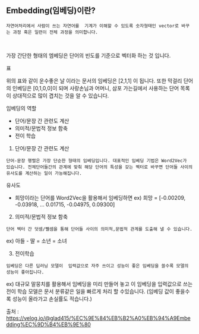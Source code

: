 ## Embedding(임베딩)이란?

```
자연어처리에서 사람이 쓰는 자연어를  기계가 이해할 수 있도록 숫자형태인 vector로 바꾸는 과정 혹은 일련이 전체 과정을 의미합니다.
``` 

<br>

가장 간단한 형태의 엠베딩은 단어의 빈도를 기준으로 벡터화 하는 것 입니다.


표

위의 표와 같이 운수좋은 날 이라는 문서의 임베딩은 [2,1,1] 이 됩니다. 또한 막걸리 단어의 인베딩은 [0,1,0,0]이 되며 사랑손님과 어머니, 삼포 가는길에서 사용하는 단어 목록이 상대적으로 많이 겹치는 것을 알 수 있습니다.


임베딩의 역할

-  단어/문장 간 관련도 계산
-  의미적/문법적 정보 함축
-  전이 학습


1. 단어/문장 간 관련도 계산

```
단어-문장 행렬은 가장 단순한 형태의 임베딩입니다. 대표적인 임베딩 기법은 Word2Vec가 있습니다. 전체단어들간의 관계에 맞춰 해당 단어의 특성을 갖는 벡터로 바꾸면 단어들 사이의 유사도를 계산하는 일이 가능해집니다. 
```

유사도

- 희망이라는 단어를 Word2Vec을 활용해서 임베딩하면 
ex) 희망 = [-0.00209, -0.03918, ... 0.01715, -0.04975, 0.09300] 

2. 의미적/문법적 정보 함축

```
단어 벡터 간 덧셈/뺄셈을 통해 단어들 사이의 의미적,문법적 관계를 도출해 낼 수 있습니다.
```

ex) 아들 - 딸 = 소년 = 소녀


3. 전이학습

```
임베딩은 다른 딥러닝 모델이  입력값으로 자주 쓰이고 성능이 좋은 임베딩을 쓸수록 모델의  성능이 좋아집니다.
```

ex) 대규모 말뭉치를 활용해서 임베딩을 미리 만들어 놓고 이 임베딩을 입력값으로 쓰는 전이 학습 모델은 문서 분류같은 일을 빠르게 처리 할 수있습니다.
(임베딩 값이 좋을수록 성능이 올라가고 손실률도 적습니다.)


출처 : https://velog.io/@glad415/%EC%9E%84%EB%B2%A0%EB%94%A9Embedding%EC%9D%B4%EB%9E%80
